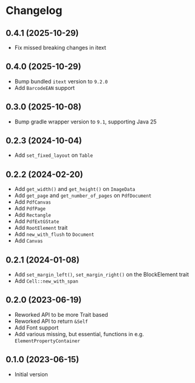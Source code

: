 # Changelog

## 0.4.1 (2025-10-29)
- Fix missed breaking changes in itext

## 0.4.0 (2025-10-29)
- Bump bundled `itext` version to `9.2.0`
- Add `BarcodeEAN` support

## 0.3.0 (2025-10-08)
- Bump gradle wrapper version to `9.1`, supporting Java 25 

## 0.2.3 (2024-10-04)
- Add `set_fixed_layout` on `Table`

## 0.2.2 (2024-02-20)
- Add `get_width()` and `get_height()` on `ImageData`
- Add `get_page` and `get_number_of_pages` on `PdfDocument`
- Add `PdfCanvas`
- Add `PdfPage`
- Add `Rectangle`
- Add `PdfExtGState`
- Add `RootElement` trait
- Add `new_with_flush` to `Document`
- Add `Canvas`

## 0.2.1 (2024-01-08)
- Add `set_margin_left()`, `set_margin_right()` on the BlockElement trait
- Add `Cell::new_with_span`

## 0.2.0 (2023-06-19)
- Reworked API to be more Trait based
- Reworked API to return `&Self`
- Add Font support
- Add various missing, but essential, functions in e.g. `ElementPropertyContainer`

## 0.1.0 (2023-06-15)
- Initial version

